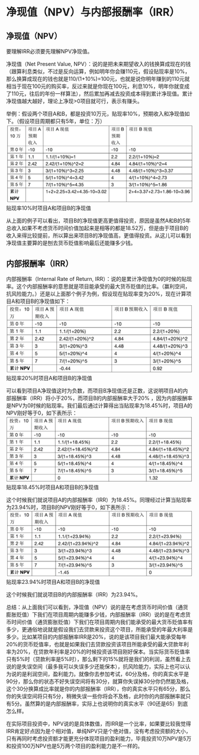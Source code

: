# 净现值（NPV）与内部报酬率（IRR）

## 净现值（NPV）

要理解IRR必须要先理解NPV净现值。

净现值（Net Present Value, NPV）：说的是把未来期望收入的钱换算成现在的钱（跟算利息类似，不过是反向运算，例如明年你会赚110元，假设贴现率是10%，那么换算成现在的钱也就是110/(1+10%)=100元，也就是说你明年赚到的110元就相当于现在100元的购买率，反过来就是你现在100元，利息10%，明年你就变成了110元，往后的年份一样算法），然后累加再减去投资成本得到累计净现值。累计净现值越大越好，理论上净现>0项目就可行，表示有赚头。

举例：假设两个项目A和B，都是投资10万元，贴现率10%，预期收入和净现值如下。（假设项目周期都只有5年，单位：万）
![](img/info0007-1.jpg)
贴现率10%时项目A和项目B的净现值

从上面的例子可以看出，项目B的净现值更高更值得投资，原因是虽然A和B的5年总收入如果不考虑货币时间价值加起来是相等的都是18.52万，但是由于项目B的收入来得比较提前，所以算出来项目B的净现值高，更值得投资。从这儿可以看到净现值主要算的是刨去货币贬值影响最后还能赚多少钱。

## 内部报酬率（IRR）
内部报酬率（Internal Rate of Return, IRR）：说的是累计净现值为0的时候的贴现率。这个内部报酬率的意思就是项目能承受的最大货币贬值的比率。（赢利空间，抗风险能力。）还是以上面那个例子为例，假设现在贴现率变为20%，现在计算项目A和项目B的净现值如下：
![](img/info0007-2.jpg)
贴现率20%时项目A和项目B的净现值

可以看到项目A净现值这时为负数，而项目B净现值还是正数，这说明项目A的内部报酬率（IRR）将小于20%，而项目B的内部报酬率大于20% ，因为内部报酬率是NPV为0时候的贴现率。我们最后通过计算得出当贴现率为18.45%时，项目A的NPV刚好等于0，如下表所示：
![](img/info0007-3.jpg)
贴现率18.45%时项目A和项目B的净现值

这个时候我们就说项目A的内部报酬率（IRR）为18.45%。同理经过计算当贴现率为23.94%时，项目B的NPV刚好等于0，如下表所示：
![](img/info0007-4.jpg)
贴现率23.94%时项目A和项目B的净现值

这个时候我们就说项目B的内部报酬率（IRR）为23.94%。

总结：从上面我们可以看到，净现值（NPV）说的是在考虑货币时间价值（通货膨胀贬值）下我们在项目周期内能赚多少钱，内部报酬率（IRR）说的是在考虑货币时间价值（通货膨胀贬值）下我们在项目周期内我们能承受的最大货币贬值率有多少，更通俗地说就是假设我们去贷款来投资这个项目，所能承受的年最大利率是多少。比如某项目的内部报酬率IRR是20%，说的是该项目我们最大能承受每年20%的货币贬值率，也就是如果我们去贷款投资该项目所能承受的最大贷款年利率为20%，在贷款年利率是20%的时候投资该项目刚好保本。当实际货币贬值率只有5%时（贷款利率是5%时），那么剩下的15%就将是我们的利润，虽然看上去说的是失误空间（最多我可以失误多少还能保本），抗风险能力，实际上也可以认为说的是利润空间，盈利能力。就像你去参加考试，60分及格，你的真实水平是90分，那么你的状态不好失误空间将有30分，就算你失误掉30分你仍然能及格，这个30分换算成比率就是你的内部报酬率（IRR），你的真实水平只有65分，那么你的失误空间将只有5分，稍微失误一些你将会不及格，此时你的内部报酬率就只有5分。虽然算的是内部报酬率，实际上也说明你的真实水平（90还是65）到底怎么样。

在实际项目投资中，NPV说的是具体数值，而IRR是一个比率，如果要比较我觉得IRR肯定好点因为是个相对值，单纯NPV只是个绝对值，没有考虑投资额的大小，只有再同时考虑投资额才能更充分体现项目的盈利能力，毕竟投资10万NPV是5万和投资100万NPV也是5万两个项目的盈利能力是不一样的。




